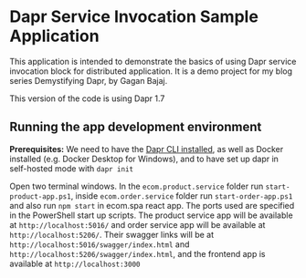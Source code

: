 # Dapr Service Invocation Sample Application

This application is intended to demonstrate the basics of using Dapr service invocation block for distributed application. It is a demo project for my blog series Demystifying Dapr, by Gagan Bajaj.

This version of the code is using Dapr 1.7

## Running the app development environment

**Prerequisites:** We need to have the [Dapr CLI installed](https://docs.dapr.io/getting-started/install-dapr-cli/), as well as Docker installed (e.g. Docker Desktop for Windows), and to have set up dapr in self-hosted mode with `dapr init`

Open two terminal windows. In the `ecom.product.service` folder run `start-product-app.ps1`, inside `ecom.order.service` folder run `start-order-app.ps1` and also run `npm start` in ecom.spa react app. The ports used are specified in the PowerShell start up scripts. The product service app will be available at `http://localhost:5016/` and order service app will be available at `http://localhost:5206/`. Their swagger links will be at `http://localhost:5016/swagger/index.html` and `http://localhost:5206/swagger/index.html`, and the frontend app is available at `http://localhost:3000`
